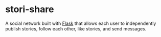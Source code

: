 # stori-share
A social network built with <a href="https://flask.palletsprojects.com/en/1.1.x/">Flask</a> that allows each user to independently publish stories, follow each other, like stories, and send messages.
